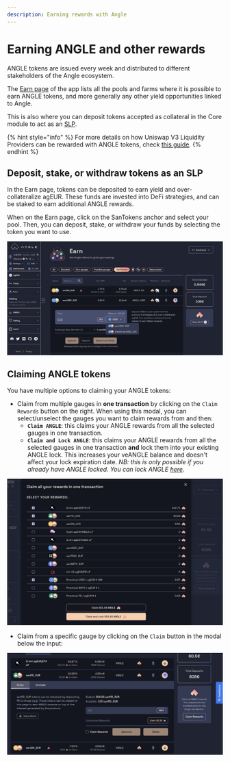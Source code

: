 ```yaml
---
description: Earning rewards with Angle
---
```


# Earning ANGLE and other rewards

ANGLE tokens are issued every week and distributed to different stakeholders of the Angle ecosystem.

The [Earn page](https://app.angle.money/#/earn) of the app lists all the pools and farms where it is possible to earn ANGLE tokens, and more generally any other yield opportunities linked to Angle.

This is also where you can deposit tokens accepted as collateral in the Core module to act as an [SLP](/core-module/standard-liquidity-providers/README.md).

{% hint style="info" %}
For more details on how Uniswap V3 Liquidity Providers can be rewarded with ANGLE tokens, check [this guide](/guides/other/univ3-lp.md).
{% endhint %}

## Deposit, stake, or withdraw tokens as an SLP

In the Earn page, tokens can be deposited to earn yield and over-collateralize agEUR. These funds are invested into DeFi strategies, and can be staked to earn additional ANGLE rewards.

When on the Earn page, click on the SanTokens anchor and select your pool. Then, you can deposit, stake, or withdraw your funds by selecting the token you want to use.

![deposit and stake sanTokens](/.gitbook/assets/sanTokens-earn.png)

## Claiming ANGLE tokens

You have multiple options to claiming your ANGLE tokens:

- Claim from multiple gauges in **one transaction** by clicking on the `Claim Rewards` button on the right. When using this modal, you can select/unselect the gauges you want to claim rewards from and then:
  - **`Claim ANGLE`**: this claims your ANGLE rewards from all the selected gauges in one transaction.
  - **`Claim and Lock ANGLE`**: this claims your ANGLE rewards from all the selected gauges in one transaction **and** lock them into your existing ANGLE lock. This increases your veANGLE balance and doesn't affect your lock expiration date. _NB: this is only possible if you already have ANGLE locked. You can lock ANGLE [here](https://app.angle.money/#/lock)._

![Claim rewards modal](/.gitbook/assets/claim-rewards-modal.png)

- Claim from a specific gauge by clicking on the `Claim` button in the modal below the input:

![Claim button](/.gitbook/assets/claim-rewards-from-pool.png)
